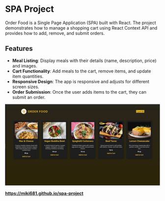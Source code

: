 # SPA Project

Order Food is a Single Page Application (SPA) built with React. The project demonstrates how to manage a shopping cart using React Context API and provides how  to add, remove, and submit orders.

## Features

- **Meal Listing**: Display meals with their details (name, description, price) and images.
- **Cart Functionality**: Add meals to the cart, remove items, and update item quantities.
- **Responsive Design**: The app is responsive and adjusts for different screen sizes.
- **Order Submission**: Once the user adds items to the cart, they can submit an order.



![App Screenshot](./src/assets/IMG_7743.jpg)


**https://miki681.github.io/spa-project**